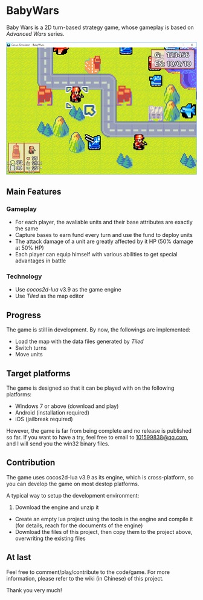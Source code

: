 # BabyWars
Baby Wars is a 2D turn-based strategy game, whose gameplay is based on *Advanced Wars* series. 

![Screenshot](https://github.com/Babygogogo/BabyWars/raw/master/external/Screenshots/screenshot.PNG)

## Main Features
### Gameplay
- For each player, the avaliable units and their base attributes are exactly the same
- Capture bases to earn fund every turn and use the fund to deploy units
- The attack damage of a unit are greatly affected by it HP (50% damage at 50% HP)
- Each player can equip himself with various abilities to get special advantages in battle

### Technology
- Use *cocos2d-lua* v3.9 as the game engine
- Use *Tiled* as the map editor

## Progress
The game is still in development. By now, the followings are implemented:
- Load the map with the data files generated by *Tiled*
- Switch turns
- Move units

## Target platforms
The game is designed so that it can be played with on the following platforms:
- Windows 7 or above (download and play)
- Android (installation required)
- iOS (jailbreak required)

However, the game is far from being complete and no release is published so far.
If you want to have a try, feel free to email to 101599838@qq.com, and I will send you the win32 binary files.

## Contribution
The game uses cocos2d-lua v3.9 as its engine, which is cross-platform, so you can develop the game on most destop platforms.

A typical way to setup the development environment:
1. Download the engine and unzip it
- Create an empty lua project using the tools in the engine and compile it (for details, reach for the documents of the engine)
- Download the files of this project, then copy them to the project above, overwriting the existing files

## At last
Feel free to comment/play/contribute to the code/game.
For more information, please refer to the wiki (in Chinese) of this project.

Thank you very much!
